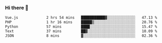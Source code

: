 ### Hi there 👋

<!--START_SECTION:waka-->

```txt
Vue.js             2 hrs 54 mins   ███████████▓░░░░░░░░░░░░░   47.13 %
PHP                1 hr 16 mins    █████▒░░░░░░░░░░░░░░░░░░░   20.76 %
Python             57 mins         ████░░░░░░░░░░░░░░░░░░░░░   15.47 %
Text               37 mins         ██▓░░░░░░░░░░░░░░░░░░░░░░   10.09 %
JSON               8 mins          ▓░░░░░░░░░░░░░░░░░░░░░░░░   02.36 %
```

<!--END_SECTION:waka-->

<!--
**Jonas-VanHaeken/Jonas-VanHaeken** is a ✨ _special_ ✨ repository because its `README.md` (this file) appears on your GitHub profile.

Here are some ideas to get you started:

- 🔭 I’m currently working on ...
- 🌱 I’m currently learning ...
- 👯 I’m looking to collaborate on ...
- 🤔 I’m looking for help with ...
- 💬 Ask me about ...
- 📫 How to reach me: ...
- 😄 Pronouns: ...
- ⚡ Fun fact: ...
-->
